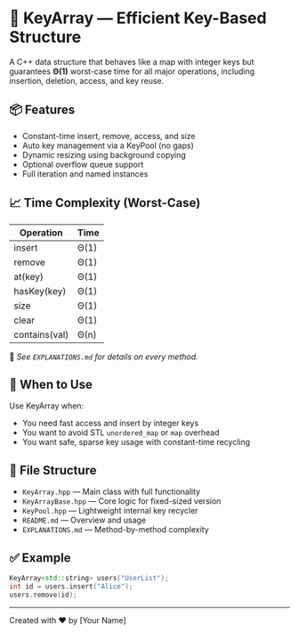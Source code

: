 
# 🔧 KeyArray — Efficient Key-Based Structure

A C++ data structure that behaves like a map with integer keys but guarantees **Θ(1)** worst-case time for all major operations, including insertion, deletion, access, and key reuse.

## 📦 Features
- Constant-time insert, remove, access, and size
- Auto key management via a KeyPool (no gaps)
- Dynamic resizing using background copying
- Optional overflow queue support
- Full iteration and named instances

## 📈 Time Complexity (Worst-Case)
| Operation     | Time    |
|---------------|---------|
| insert        | Θ(1)    |
| remove        | Θ(1)    |
| at(key)       | Θ(1)    |
| hasKey(key)   | Θ(1)    |
| size          | Θ(1)    |
| clear         | Θ(1)    |
| contains(val) | Θ(n)    |

📌 *See `EXPLANATIONS.md` for details on every method.*

## 🧠 When to Use
Use KeyArray when:
- You need fast access and insert by integer keys
- You want to avoid STL `unordered_map` or `map` overhead
- You want safe, sparse key usage with constant-time recycling

## 📁 File Structure
- `KeyArray.hpp` — Main class with full functionality
- `KeyArrayBase.hpp` — Core logic for fixed-sized version
- `KeyPool.hpp` — Lightweight internal key recycler
- `README.md` — Overview and usage
- `EXPLANATIONS.md` — Method-by-method complexity

## ✅ Example
```cpp
KeyArray<std::string> users("UserList");
int id = users.insert("Alice");
users.remove(id);
```

---
Created with ❤️ by [Your Name]
